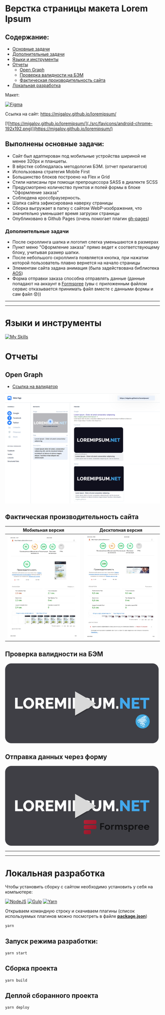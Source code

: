 # Верстка страницы макета Lorem Ipsum



## Содержание:
  - [Основные задачи](#выполнены-основные-задачи)
  - [Дополнительные задачи](#дополнительные-задачи)
  - [Языки и инструменты](#языки-и-инструменты)
  - [Отчеты](#отчеты)
    - [Open Graph](#open-graph)
    - [Проверка валидности на БЭМ](#проверка-валидности-на-бэм)
    - [Фактическая производительность сайта](#фактическая-производительность-сайта)
  - [Локальная разработка](#локальная-разработка)

Макет: 

[![Figma](https://img.shields.io/badge/figma-%23F24E1E.svg?style=for-the-badge&logo=figma&logoColor=white)](https://www.figma.com/file/2b7UqUrTs4R8JQoYutlKTu/Test?node-id=0-1)


Ссылка на сайт: https://migalov.github.io/loremipsum/

[![https://migalov.github.io/loremipsum/](./src/favicons/android-chrome-192x192.png)](https://migalov.github.io/loremipsum/)

## Выполнены основные задачи:

- Сайт был адаптирован под мобильные устройства шириной не менее 320px и планшеты.
- В вёрстке соблюдалась методология БЭМ. (отчет прилагается)
- Использована стратегия Mobile First
- Большинство блоков построено на Flex и Grid
- Стили написаны при помощи препроцессора SASS в диалекте SCSS
- Предусмотрено количество пунктов и полей формы в блоке "Оформление заказа"
- Соблюдена кроссбраузерность.
- Шапка сайта зафиксирована наверху страницы
- Сборка выгружает в папку с сайтом WebP-изображения, что значительно уменьшает время загрузки страницы
- Опубликовано в Github Pages (очень помогает плагин [gh-pages](https://www.npmjs.com/package/gh-pages))


### Дополнительные задачи
- После скроллинга шапка и логотип слегка уменьшаются в размерах
- Пункт меню "Оформление заказа" прямо ведет к соответствующему блоку, учитывая размер шапки.
- После небольшого скроллинга появляется кнопка, при нажатии которой пользователь плавно вернется на начало страницы
- Элементам сайта задана анимация (была задействована библиотека [AOS](https://michalsnik.github.io/aos/))
- Форма отправки заказа способна отправлять данные (данные попадают на аккаунт в [Formspree](https://formspree.io/) (увы с приложенным файлом сервис отказывается принимать файл вместе с данными формы и сам файл :worried:))

---
---

# Языки и инструменты

[![My Skills](https://skillicons.dev/icons?i=html,css,js,babel,gulp,figma,vscode)](https://skillicons.dev)

# Отчеты
## Open Graph
- [Ссылка на валидатор](https://involta.ru/tools/validator-html/?name=https://migalov.github.io/loremipsum/)

![Open Graph](./demo_materials/metatags.png)


## Фактическая производительность сайта
|Мобильная версия|Десктопная версия|
|----------------|-------------------------------|
|![Open Graph](./demo_materials/mobile-version-report-min.jpg)|![Open Graph](./demo_materials/desktop-version-report-min.jpg)|

## Проверка валидности на БЭМ
[![Watch the video](./demo_materials/preview-video-bem.png)](https://youtu.be/htrCWQ2-Nlo)

## Отправка данных через форму
[![Watch the video](./demo_materials/preview-video-formspree.png)](https://youtu.be/SOtpGcjsEmc)

---
---

# Локальная разработка
Чтобы установить сборку с сайтом необходимо установить у себя на компьютере:

[![NodeJS](https://img.shields.io/badge/Node.js-43853D?style=for-the-badge&logo=node.js&logoColor=white)](https://nodejs.org/en)
[![Gulp](https://img.shields.io/badge/GULP-%23CF4647.svg?style=for-the-badge&logo=gulp&logoColor=white)](https://gulpjs.com/docs/en/getting-started/quick-start)
[![Yarn](https://img.shields.io/badge/yarn-%232C8EBB.svg?style=for-the-badge&logo=yarn&logoColor=white)](https://yarnpkg.com/)

Открываем командную строку и скачиваем плагины (список используемых плагинов можно посмотреть в файле  [**package.json**](/package.json))
```sh
yarn
```


## Запуск режима разработки:

```sh
yarn start
```

## Сборка проекта

```sh
yarn build
```

## Деплой сборанного проекта
```sh
yarn deploy
```

